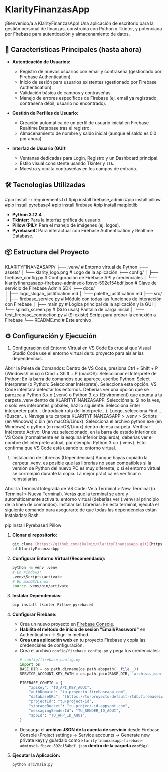 # KlarityFinanzasApp

¡Bienvenido/a a KlarityFinanzasApp! Una aplicación de escritorio para la gestión personal de finanzas, construida con Python y Tkinter, y potenciada por Firebase para autenticación y almacenamiento de datos.

## 🚀 Características Principales (hasta ahora)

* **Autenticación de Usuarios:**
    * Registro de nuevos usuarios con email y contraseña (gestionado por Firebase Authentication).
    * Inicio de sesión para usuarios existentes (gestionado por Firebase Authentication).
    * Validación básica de campos y contraseñas.
    * Manejo de errores específicos de Firebase (ej. email ya registrado, contraseña débil, usuario no encontrado).

* **Gestión de Perfiles de Usuario:**
    * Creación automática de un perfil de usuario inicial en Firebase Realtime Database tras el registro.
    * Almacenamiento de nombre y saldo inicial (aunque el saldo es 0.0 por ahora).

* **Interfaz de Usuario (GUI):**
    * Ventanas dedicadas para Login, Registro y un Dashboard principal.
    * Estilo visual consistente usando Tkinter y `ttk`.
    * Muestra y oculta contraseñas en los campos de entrada.

## 🛠️ Tecnologías Utilizadas
#pip install -r requirements.txt
#pip install firebase_admin
#pip install pillow
#pip install pyrebase4
#pip install firebase
#pip install matplotlib
* **Python 3.12.4**
* **Tkinter:** Para la interfaz gráfica de usuario.
* **Pillow (PIL):** Para el manejo de imágenes (ej. logos).
* **Pyrebase4:** Para interactuar con Firebase Authentication y Realtime Database.

## 📦 Estructura del Proyecto

KLARITYFINANZASAPP/
├── .venv/                     # Entorno virtual de Python
├── assets/
│   └── klarity_logo.png       # Logo de la aplicación
├── config/
│   ├── firebase_config.py     # Configuración de Firebase API y credenciales
│   └── klarityfinanzasapp-firebase-adminsdk-fbsvc-592c154bdf.json # Clave de servicio de Firebase Admin SDK
├── docs/           
│   ├── logo_slogan_justification.md
│   └── palette_justification.md
├── src/
│   ├── firebase_service.py    # Módulo con todas las funciones de interacción con Firebase
│   ├── main.py                # Lógica principal de la aplicación y la GUI
│   └── splash_screen.py       # (Si lo usas) Pantalla de carga inicial
│   └── test_firebase_connection.py # (Si existe) Script para probar la conexión a Firebase
└── README.md                  # Este archivo



## ⚙️ Configuración y Ejecución
1. Configuración del Entorno Virtual en VS Code
Es crucial que Visual Studio Code use el entorno virtual de tu proyecto para aislar las dependencias.

Abrir la Paleta de Comandos:
Dentro de VS Code, presiona Ctrl + Shift + P (Windows/Linux) o Cmd + Shift + P (macOS).
Seleccionar el Intérprete de Python:
En la barra de comandos que aparece, escribe Python: Select Interpreter (o Python: Seleccionar Intérprete).
Selecciona esta opción.
VS Code intentará detectar los entornos. Deberías ver una opción que se parezca a Python 3.x.x (.venv) o Python 3.x.x (Environment) que apunta a tu carpeta .venv dentro de KLARITYFINANZASAPP.
Selecciónala.
Si no la ves, o solo ves intérpretes globales, haz lo siguiente:
Selecciona Enter interpreter path... (Introducir ruta del intérprete...).
Luego, selecciona Find... (Buscar...).
Navega a tu carpeta KLARITYFINANZASAPP > .venv > Scripts (en Windows) o bin (en macOS/Linux).
Selecciona el archivo python.exe (en Windows) o python (en macOS/Linux) dentro de esa carpeta.
Verificar Intérprete Activo:
Una vez seleccionado, en la barra de estado inferior de VS Code (normalmente en la esquina inferior izquierda), deberías ver el nombre del intérprete actual, por ejemplo: Python 3.x.x (.venv). Esto confirma que VS Code está usando tu entorno virtual.
1. Instalación de Librerías (Dependencias)
Aunque hayas copiado la carpeta .venv, es posible que las librerías no sean compatibles si la versión de Python del nuevo PC es muy diferente, o si el entorno virtual se corrompió durante la copia. La mejor práctica es verificar o reinstalarlas.

Abrir la Terminal Integrada de VS Code:
Ve a Terminal > New Terminal (o Terminal > Nueva Terminal).
Verás que la terminal se abre y automáticamente activa tu entorno virtual (deberías ver (.venv) al principio de la línea de comandos).
Instalar las Librerías:
En esta terminal, ejecuta el siguiente comando para asegurarte de que todas las dependencias están instaladas:
Bash

pip install Pyrebase4 Pillow


1.  **Clonar el repositorio:**
    ```bash
    git clone [https://github.com/jkalmix/KlarityFinanzasApp.git](https://github.com/jkalmix/KlarityFinanzasApp.git)
    cd KlarityFinanzasApp
    ```

2.  **Configurar Entorno Virtual (Recomendado):**
    ```bash
    python -m venv .venv
    # En Windows:
    .venv\Scripts\activate
    # En macOS/Linux:
    source .venv/bin/activate
    ```

3.  **Instalar Dependencias:**
    ```bash
    pip install tkinter Pillow pyrebase4
    ```

4.  **Configurar Firebase:**
    * Crea un nuevo proyecto en [Firebase Console](https://console.firebase.google.com/).
    * **Habilita el método de inicio de sesión "Email/Password"** en Authentication -> Sign-in method.
    * **Crea una aplicación web** en tu proyecto Firebase y copia las credenciales de configuración.
    * Crea el archivo `config/firebase_config.py` y pega tus credenciales:
        ```python
        # config/firebase_config.py
        import os
        BASE_DIR = os.path.dirname(os.path.abspath(__file__))
        SERVICE_ACCOUNT_KEY_PATH = os.path.join(BASE_DIR, 'archivo.json')

        FIREBASE_CONFIG = {
            "apiKey": "TU_API_KEY_AQUI",
            "authDomain": "tu-proyecto.firebaseapp.com",
            "databaseURL": "[https://tu-proyecto-default-rtdb.firebaseio.com](https://tu-proyecto-default-rtdb.firebaseio.com)",
            "projectId": "tu-project-id",
            "storageBucket": "tu-project-id.appspot.com",
            "messagingSenderId": "TU_SENDER_ID_AQUI",
            "appId": "TU_APP_ID_AQUI",
        }
        ```
    * Descarga el **archivo JSON de la cuenta de servicio** desde Firebase Console (Project settings -> Service accounts -> Generate new private key) y guárdalo como `klarityfinanzasapp-firebase-adminsdk-fbsvc-592c154bdf.json` **dentro de la carpeta `config/`**.

5.  **Ejecutar la Aplicación:**
    ```bash
    python src/main.py
    ```
